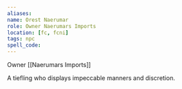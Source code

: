 ```yaml
---
aliases: 
name: Orest Naerumar
role: Owner Naerumars Imports
location: [fc, fcni]
tags: npc
spell_code: 
---
```

Owner [[Naerumars Imports]]

A tiefling who displays impeccable manners and discretion.